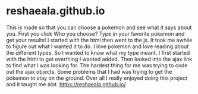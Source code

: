# reshaeala.github.io

This is made so that you can choose a pokemon and see what it says about you.
First you click Who you choose? Type in your favorite pokemon and get your results!
I started with the html then went to the js. 
It took me awhile to figure out what I wanted it to do. I love pokemon and love reading about the different types. So I wanted to know what my type meant. 
I first started with the html to get everthing I wanted added. Then looked into the ajax link to find what I was looking for. The hardest thing for me was trying to code out the ajax objects. 
Some problems that I had was trying to get the pokemon to stay on the ground. Over all I really enjoyed doing this project and it taught me alot. 
https://reshaeala.github.io/

